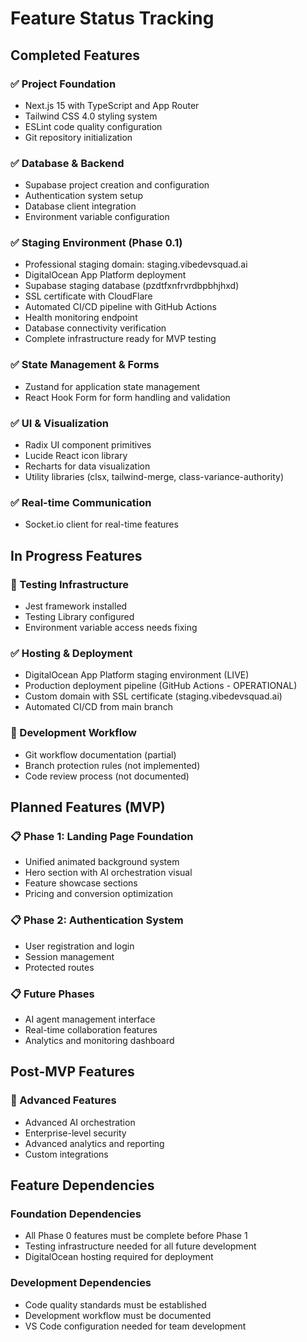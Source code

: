 # Feature Status Tracking

## Completed Features

### ✅ Project Foundation
- Next.js 15 with TypeScript and App Router
- Tailwind CSS 4.0 styling system
- ESLint code quality configuration
- Git repository initialization

### ✅ Database & Backend
- Supabase project creation and configuration
- Authentication system setup
- Database client integration
- Environment variable configuration

### ✅ Staging Environment (Phase 0.1)
- Professional staging domain: staging.vibedevsquad.ai
- DigitalOcean App Platform deployment
- Supabase staging database (pzdtfxnfrvrdbpbhjhxd)
- SSL certificate with CloudFlare
- Automated CI/CD pipeline with GitHub Actions
- Health monitoring endpoint
- Database connectivity verification
- Complete infrastructure ready for MVP testing

### ✅ State Management & Forms
- Zustand for application state management
- React Hook Form for form handling and validation

### ✅ UI & Visualization
- Radix UI component primitives
- Lucide React icon library
- Recharts for data visualization
- Utility libraries (clsx, tailwind-merge, class-variance-authority)

### ✅ Real-time Communication
- Socket.io client for real-time features

## In Progress Features

### 🚧 Testing Infrastructure
- Jest framework installed
- Testing Library configured
- Environment variable access needs fixing

### ✅ Hosting & Deployment
- DigitalOcean App Platform staging environment (LIVE)
- Production deployment pipeline (GitHub Actions - OPERATIONAL)
- Custom domain with SSL certificate (staging.vibedevsquad.ai)
- Automated CI/CD from main branch

### 🚧 Development Workflow
- Git workflow documentation (partial)
- Branch protection rules (not implemented)
- Code review process (not documented)

## Planned Features (MVP)

### 📋 Phase 1: Landing Page Foundation
- Unified animated background system
- Hero section with AI orchestration visual
- Feature showcase sections
- Pricing and conversion optimization

### 📋 Phase 2: Authentication System
- User registration and login
- Session management
- Protected routes

### 📋 Future Phases
- AI agent management interface
- Real-time collaboration features
- Analytics and monitoring dashboard

## Post-MVP Features

### 🔮 Advanced Features
- Advanced AI orchestration
- Enterprise-level security
- Advanced analytics and reporting
- Custom integrations

## Feature Dependencies

### Foundation Dependencies
- All Phase 0 features must be complete before Phase 1
- Testing infrastructure needed for all future development
- DigitalOcean hosting required for deployment

### Development Dependencies
- Code quality standards must be established
- Development workflow must be documented
- VS Code configuration needed for team development 